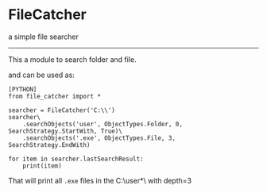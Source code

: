 # FileCatcher
a simple file searcher

---

This a module to search folder and file.

and can be used as:

    [PYTHON]
    from file_catcher import *

    searcher = FileCatcher('C:\\')
    searcher\
        .searchObjects('user', ObjectTypes.Folder, 0, SearchStrategy.StartWith, True)\
        .searchObjects('.exe', ObjectTypes.File, 3, SearchStrategy.EndWith)

    for item in searcher.lastSearchResult:
        print(item)

That will print all `.exe` files in the C:\user*\ with depth=3